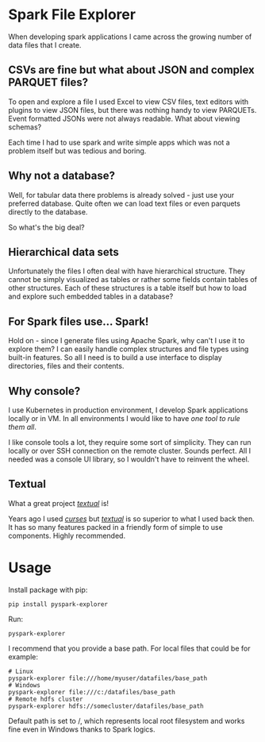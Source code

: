 # Spark File Explorer
When developing spark applications I came across the growing number of data files that I create. 

## CSVs are fine but what about JSON and complex PARQUET files?

To open and explore a file I used Excel to view CSV files, text editors with plugins to view JSON files, 
but there was nothing handy to view PARQUETs. Event formatted JSONs were not always readable. What about viewing schemas? 

Each time I had to use spark and write simple apps which was not a problem itself but was tedious and boring.

## Why not a database?

Well, for tabular data there problems is already solved - just use your preferred database.
Quite often we can load text files or even parquets directly to the database. 

So what's the big deal?

## Hierarchical data sets

Unfortunately the files I often deal with have hierarchical structure. They cannot be simply visualized as tables
or rather some fields contain tables of other structures. Each of these structures is a table itself but how to load 
and explore such embedded tables in a database?

## For Spark files use... Spark! 

Hold on - since I generate files using Apache Spark, why can't I use it to explore them?
I can easily handle complex structures and file types using built-in features. So all I need is to build a use interface 
to display directories, files and their contents.

## Why console?

I use Kubernetes in production environment, I develop Spark applications locally or in VM. 
In all environments I would like to have _one tool to rule them all_.  

I like console tools a lot, they require some sort of simplicity. They can run locally or over SSH connection on 
the remote cluster. Sounds perfect. All I needed was a console UI library, so I wouldn't have to reinvent the wheel.

## Textual

What a great project [_textual_](https://textual.textualize.io/) is! 

Years ago I used [_curses_](https://docs.python.org/3/library/curses.html) but 
[_textual_](https://textual.textualize.io/) is so superior to what I used back then. It has so many features packed in
a friendly form of simple to use components. Highly recommended.

# Usage

Install package with pip:
    
    pip install pyspark-explorer

Run:

    pyspark-explorer

I recommend that you provide a base path. For local files that could be for example:

    # Linux
    pyspark-explorer file:///home/myuser/datafiles/base_path
    # Windows
    pyspark-explorer file:///c:/datafiles/base_path
    # Remote hdfs cluster
    pyspark-explorer hdfs://somecluster/datafiles/base_path

Default path is set to /, which represents local root filesystem and works fine even in Windows thanks to Spark logics.